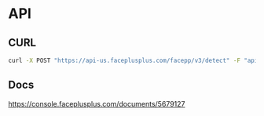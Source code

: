 # API

## CURL

```bash
curl -X POST "https://api-us.faceplusplus.com/facepp/v3/detect" -F "api_key=..." -F "api_secret=..."  -F "image_file=@1.jpg" -F "return_landmark=1" -F "return_attributes=gender,age"
```

## Docs

https://console.faceplusplus.com/documents/5679127
